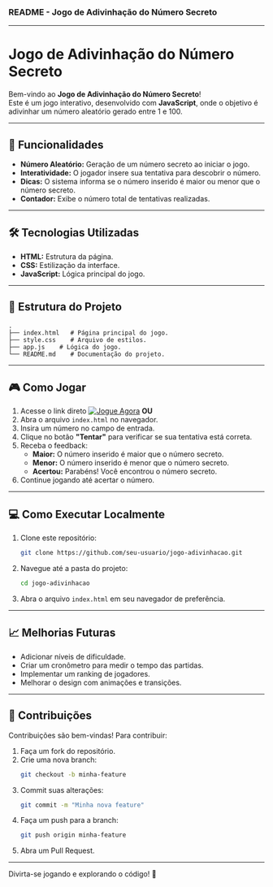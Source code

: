 ### README - Jogo de Adivinhação do Número Secreto

---

# Jogo de Adivinhação do Número Secreto  

Bem-vindo ao **Jogo de Adivinhação do Número Secreto**!  
Este é um jogo interativo, desenvolvido com **JavaScript**, onde o objetivo é adivinhar um número aleatório gerado entre 1 e 100.

---

## 🚀 Funcionalidades  

- **Número Aleatório:** Geração de um número secreto ao iniciar o jogo.  
- **Interatividade:** O jogador insere sua tentativa para descobrir o número.  
- **Dicas:** O sistema informa se o número inserido é maior ou menor que o número secreto.  
- **Contador:** Exibe o número total de tentativas realizadas.  
---

## 🛠️ Tecnologias Utilizadas  

- **HTML:** Estrutura da página.  
- **CSS:** Estilização da interface.  
- **JavaScript:** Lógica principal do jogo.  

---

## 📂 Estrutura do Projeto  

```plaintext
.
├── index.html   # Página principal do jogo.
├── style.css    # Arquivo de estilos.
├── app.js    # Lógica do jogo.
└── README.md    # Documentação do projeto.
```

---

## 🎮 Como Jogar  

1. Acesse o link direto [![Jogue Agora](https://img.shields.io/badge/Jogue-Agora-brightgreen?style=for-the-badge)](https://jogo-sooty-beta-59.vercel.app/)
**OU**
2. Abra o arquivo `index.html` no navegador.
3. Insira um número no campo de entrada.  
4. Clique no botão **"Tentar"** para verificar se sua tentativa está correta.  
5. Receba o feedback:  
   - **Maior:** O número inserido é maior que o número secreto.  
   - **Menor:** O número inserido é menor que o número secreto.  
   - **Acertou:** Parabéns! Você encontrou o número secreto.  
6. Continue jogando até acertar o número.  

---

## 💻 Como Executar Localmente  

1. Clone este repositório:  
   ```bash
   git clone https://github.com/seu-usuario/jogo-adivinhacao.git
   ```  

2. Navegue até a pasta do projeto:  
   ```bash
   cd jogo-adivinhacao
   ```  

3. Abra o arquivo `index.html` em seu navegador de preferência.  

---

## 📈 Melhorias Futuras  

- Adicionar níveis de dificuldade.  
- Criar um cronômetro para medir o tempo das partidas.  
- Implementar um ranking de jogadores.  
- Melhorar o design com animações e transições.  

---

## 🤝 Contribuições  

Contribuições são bem-vindas! Para contribuir:  

1. Faça um fork do repositório.  
2. Crie uma nova branch:  
   ```bash
   git checkout -b minha-feature
   ```  
3. Commit suas alterações:  
   ```bash
   git commit -m "Minha nova feature"
   ```  
4. Faça um push para a branch:  
   ```bash
   git push origin minha-feature
   ```  
5. Abra um Pull Request.  

---

Divirta-se jogando e explorando o código! 🎉
